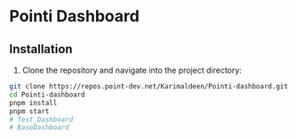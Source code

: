 # Pointi Dashboard

## Installation

1. Clone the repository and navigate into the project directory:

```bash
git clone https://repos.point-dev.net/Karimaldeen/Pointi-dashboard.git
cd Pointi-dashboard
pnpm install
pnpm start
# Test_Dashboard
# BaseDashboard
